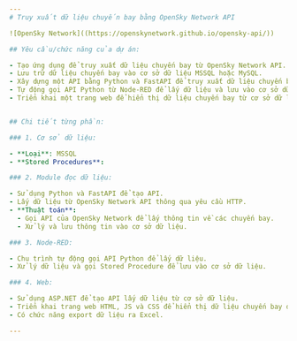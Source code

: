 ```yaml
---
# Truy xuất dữ liệu chuyến bay bằng OpenSky Network API

![OpenSky Network]((https://openskynetwork.github.io/opensky-api/))

## Yêu cầu/chức năng của dự án:

- Tạo ứng dụng để truy xuất dữ liệu chuyến bay từ OpenSky Network API.
- Lưu trữ dữ liệu chuyến bay vào cơ sở dữ liệu MSSQL hoặc MySQL.
- Xây dựng một API bằng Python và FastAPI để truy xuất dữ liệu chuyến bay và cung cấp cho các ứng dụng khác.
- Tự động gọi API Python từ Node-RED để lấy dữ liệu và lưu vào cơ sở dữ liệu.
- Triển khai một trang web để hiển thị dữ liệu chuyến bay từ cơ sở dữ liệu.


## Chi tiết từng phần:

### 1. Cơ sở dữ liệu:

- **Loại**: MSSQL
- **Stored Procedures**:

### 2. Module đọc dữ liệu:

- Sử dụng Python và FastAPI để tạo API.
- Lấy dữ liệu từ OpenSky Network API thông qua yêu cầu HTTP.
- **Thuật toán**:
  - Gọi API của OpenSky Network để lấy thông tin về các chuyến bay.
  - Xử lý và lưu thông tin vào cơ sở dữ liệu.

### 3. Node-RED:

- Chu trình tự động gọi API Python để lấy dữ liệu.
- Xử lý dữ liệu và gọi Stored Procedure để lưu vào cơ sở dữ liệu.

### 4. Web:

- Sử dụng ASP.NET để tạo API lấy dữ liệu từ cơ sở dữ liệu.
- Triển khai trang web HTML, JS và CSS để hiển thị dữ liệu chuyến bay dưới dạng biểu đồ và bảng.
- Có chức năng export dữ liệu ra Excel.

---
```

